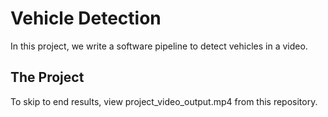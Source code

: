 # Vehicle Detection

In this project, we write a software pipeline to detect vehicles in a video.


The Project
---

To skip to end results, view project_video_output.mp4 from this repository.  

